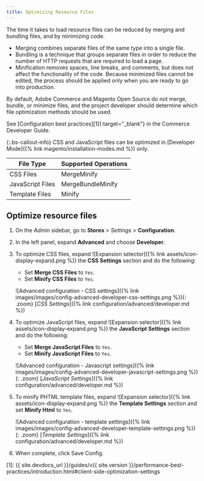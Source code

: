 ```yaml
---
title: Optimizing Resource Files
---
```


The time it takes to load resource files can be reduced by merging and bundling files, and by minimizing code.

- Merging combines separate files of the same type into a single file.
- Bundling is a technique that groups separate files in order to reduce the number of HTTP requests that are required to load a page.
- Minification removes spaces, line breaks, and comments, but does not affect the functionality of the code. Because minimized files cannot be edited, the process should be applied only when you are ready to go into production.

By default, Adobe Commerce and Magento Open Source do not merge, bundle, or minimize files, and the project developer should determine which file optimization methods should be used.

See [Configuration best practices][1]{:target="_blank"} in the Commerce Developer Guide.

{:.bs-callout-info}
CSS and JavaScript files can be optimized in [Developer Mode]({% link magento/installation-modes.md %}) only.

File Type       | Supported Operations
--------------- | --------------------
CSS Files       | MergeMinify
JavaScript Files | MergeBundleMinify
Template Files  | Minify

## Optimize resource files

1. On the _Admin_ sidebar, go to **Stores** > _Settings_ > **Configuration**.

1. In the left panel, expand **Advanced** and choose **Developer**.

1. To optimize CSS files, expand ![Expansion selector]({% link assets/icon-display-expand.png %}) the **CSS Settings** section and do the following:

   - Set **Merge CSS Files** to `Yes`.
   - Set **Minify CSS Files** to `Yes`.

    ![Advanced configuration - CSS settings]({% link images/images/config-advanced-developer-css-settings.png %}){: .zoom}
    [_CSS Settings_]({% link configuration/advanced/developer.md %})

1. To optimize JavaScript files, expand ![Expansion selector]({% link assets/icon-display-expand.png %}) the **JavaScript Settings** section and do the following:

   - Set **Merge JavaScript Files** to `Yes`.
   - Set **Minify JavaScript Files** to `Yes`.

    ![Advanced configuration - Javascript settings]({% link images/images/config-advanced-developer-javascript-settings.png %}){: .zoom}
    [_JavaScript Settings_]({% link configuration/advanced/developer.md %})

1. To minify PHTML template files, expand ![Expansion selector]({% link assets/icon-display-expand.png %}) the **Template Settings** section and set **Minify Html** to `Yes`.

    ![Advanced configuration - template settings]({% link images/images/config-advanced-developer-template-settings.png %}){: .zoom}
    [_Template Settings_]({% link configuration/advanced/developer.md %})

1. When complete, click <span class="btn">Save Config</span>.

[1]: {{ site.devdocs_url }}/guides/v{{ site.version }}/performance-best-practices/introduction.html#client-side-optimization-settings

